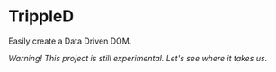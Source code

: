 # TrippleD
Easily create a Data Driven DOM.

*Warning! This project is still experimental. Let's see where it takes us.*
